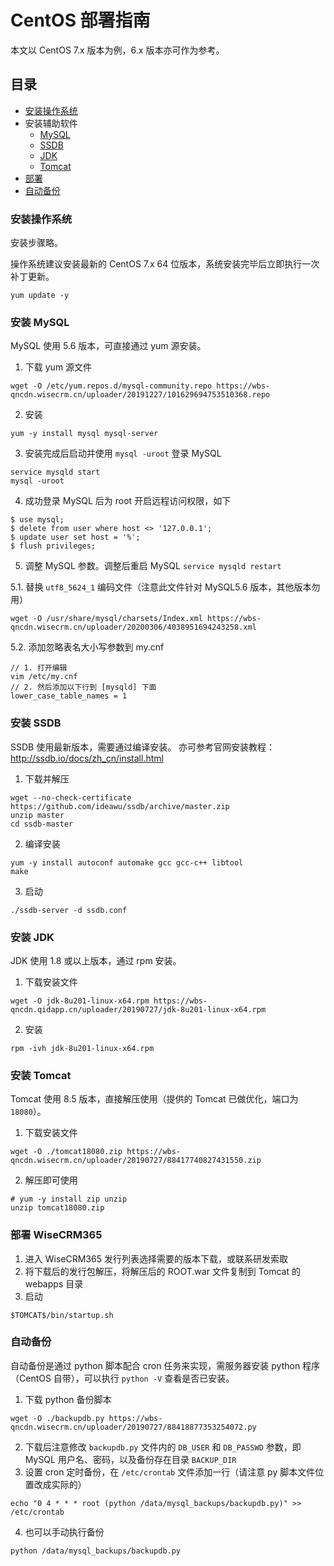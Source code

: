 # CentOS 部署指南
本文以 CentOS 7.x 版本为例，6.x 版本亦可作为参考。

## 目录
* [安装操作系统](#安装操作系统)
* 安装辅助软件
  * [MySQL](#安装-mysql)
  * [SSDB](#安装-ssdb)
  * [JDK](#安装-jdk)
  * [Tomcat](#安装-tomcat)
* [部署](#部署-wisecrm365)
* [自动备份](#自动备份)
  
### 安装操作系统
安装步骤略。

操作系统建议安装最新的 CentOS 7.x 64 位版本，系统安装完毕后立即执行一次补丁更新。
```
yum update -y
```

### 安装 MySQL
MySQL 使用 5.6 版本，可直接通过 yum 源安装。

1. 下载 yum 源文件
```
wget -O /etc/yum.repos.d/mysql-community.repo https://wbs-qncdn.wisecrm.cn/uploader/20191227/101629694753510368.repo
```
2. 安装
```
yum -y install mysql mysql-server
```
3. 安装完成后启动并使用 `mysql -uroot` 登录 MySQL
```
service mysqld start
mysql -uroot
```
4. 成功登录 MySQL 后为 root 开启远程访问权限，如下
```
$ use mysql;
$ delete from user where host <> '127.0.0.1';
$ update user set host = '%';
$ flush privileges;
```

5. 调整 MySQL 参数。调整后重启 MySQL `service mysqld restart`

  5.1. 替换 `utf8_5624_1` 编码文件（注意此文件针对 MySQL5.6 版本，其他版本勿用）
  ```
  wget -O /usr/share/mysql/charsets/Index.xml https://wbs-qncdn.wisecrm.cn/uploader/20200306/4038951694243258.xml
  ```
  
  5.2. 添加忽略表名大小写参数到 my.cnf
  ```
  // 1. 打开编辑
  vim /etc/my.cnf
  // 2. 然后添加以下行到 [mysqld] 下面
  lower_case_table_names = 1
  ```

### 安装 SSDB
SSDB 使用最新版本，需要通过编译安装。
亦可参考官网安装教程：http://ssdb.io/docs/zh_cn/install.html

1. 下载并解压
```
wget --no-check-certificate https://github.com/ideawu/ssdb/archive/master.zip
unzip master
cd ssdb-master
```
2. 编译安装
```
yum -y install autoconf automake gcc gcc-c++ libtool
make 
```
3. 启动
```
./ssdb-server -d ssdb.conf
```

### 安装 JDK
JDK 使用 1.8 或以上版本，通过 rpm 安装。
1. 下载安装文件
```
wget -O jdk-8u201-linux-x64.rpm https://wbs-qncdn.qidapp.cn/uploader/20190727/jdk-8u201-linux-x64.rpm
```
2. 安装
```
rpm -ivh jdk-8u201-linux-x64.rpm
```

### 安装 Tomcat
Tomcat 使用 8.5 版本，直接解压使用（提供的 Tomcat 已做优化，端口为 `18080`）。
1. 下载安装文件
```
wget -O ./tomcat18080.zip https://wbs-qncdn.wisecrm.cn/uploader/20190727/88417740827431550.zip
```
2. 解压即可使用
```
# yum -y install zip unzip
unzip tomcat18080.zip 
```


### 部署 WiseCRM365
1. 进入 WiseCRM365 发行列表选择需要的版本下载，或联系研发索取
2. 将下载后的发行包解压，将解压后的 ROOT.war 文件复制到 Tomcat 的 webapps 目录
3. 启动
```
$TOMCAT$/bin/startup.sh
```

### 自动备份
自动备份是通过 python 脚本配合 cron 任务来实现，需服务器安装 python 程序（CentOS 自带），可以执行 `python -V` 查看是否已安装。
1. 下载 python 备份脚本
```
wget -O ./backupdb.py https://wbs-qncdn.wisecrm.cn/uploader/20190727/88418877353254072.py
```
2. 下载后注意修改 `backupdb.py` 文件内的 `DB_USER` 和 `DB_PASSWD` 参数，即 MySQL 用户名、密码，以及备份存在目录 `BACKUP_DIR`
3. 设置 cron 定时备份，在 `/etc/crontab` 文件添加一行（请注意 py 脚本文件位置改成实际的）
```
echo "0 4 * * * root (python /data/mysql_backups/backupdb.py)" >> /etc/crontab
```
4. 也可以手动执行备份
```
python /data/mysql_backups/backupdb.py
```
